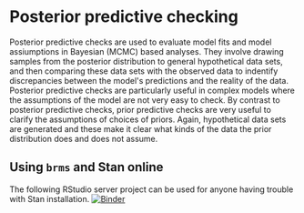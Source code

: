 # Posterior predictive checking

Posterior predictive checks are used to evaluate model fits and model assiumptions in Bayesian (MCMC) based analyses.
They involve drawing samples from the posterior distribution to general hypothetical data sets, and then comparing these data sets with the observed data to indentify discrepancies between the model's predictions and the reality of the data.
Posterior predictive checks are particularly useful in complex models where the assumptions of the model are not very easy to check.
By contrast to posterior predictive checks, prior predictive checks are very useful to clarify the assumptions of choices of priors. 
Again, hypothetical data sets are generated and these make it clear what kinds of the data the prior distribution does and does not assume. 


## Using `brms` and Stan online

The following RStudio server project can be used for anyone having trouble with Stan installation.
[![Binder](https://notebooks.gesis.org/binder/badge_logo.svg)](https://notebooks.gesis.org/binder/v2/gh/mark-andrews/hellobinder-rstan/HEAD?urlpath=rstudio)

